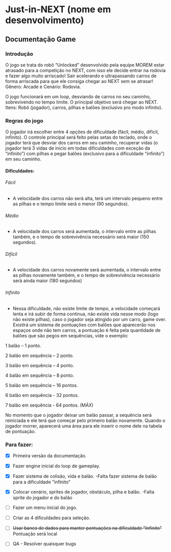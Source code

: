 # Just-in-NEXT (nome em desenvolvimento)

## Documentação Game
### Introdução

O jogo se trata do robô “Unlocked” desenvolvido pela equipe MOREM estar atrasado para a competição no NEXT, com isso ele decide entrar na rodovia e fazer algo muito arriscado! Sair acelerando e ultrapassando carros de forma arriscada para que ele consiga chegar ao NEXT sem se atrasar! Gênero: Arcade e Cenário: Rodovia.

O jogo funcionará em um loop, desviando de carros no seu caminho, sobrevivendo no tempo limite.
O principal objetivo será chegar ao NEXT.
Itens: Robô (jogador), carros, pilhas e balões (exclusivo pro modo infinito).

### Regras do jogo
O jogador irá escolher entre 4 opções de dificuldade (fácil, médio, difícil, infinito).
O controle principal será feito pelas setas do teclado, onde o jogador terá que desviar dos carros em seu caminho, recuperar vidas (o jogador terá 3 vidas de inicio em todas dificuldades com exceção da “infinito”) com pilhas e pegar balões (exclusivo para a dificuldade “infinito”) em seu caminho. 

#### Dificuldades:

###### Fácil
- A velocidade dos carros não será alta, terá um intervalo pequeno entre as pilhas e o tempo limite será o menor (90 segundos). 

###### Médio
- A velocidade dos carros será aumentada, o intervalo entre as pilhas também, e o tempo de sobrevivência necessário será maior (150 segundos).

###### Difícil

- A velocidade dos carros novamente será aumentada, o intervalo entre as pilhas novamente também, e o tempo de sobrevivência necessário será ainda maior (180 segundos)

###### Infinito

- Nessa dificuldade, não existe limite de tempo, a velocidade começará lenta e irá subir de forma continua, não existe vida nesse modo (logo não existe pilhas), caso o jogador seja atingido por um carro, game over. Existirá um sistema de pontuações com balões que aparecerão nos espaços onde não tem carros, a pontuação é feita pela quantidade de balões que são pegos em sequências, vide o exemplo:

1 balão – 1 ponto.

2 balão em sequência – 2 ponto.

3 balão em sequência – 4 ponto.

4 balão em sequência – 8 ponto.

5 balão em sequência – 16 pontos.

6 balão em sequência - 32 pontos.

7 balão em sequência - 64 pontos. (MÁX)

No momento que o jogador deixar um balão passar, a sequência será reiniciada e ele terá que começar pelo primeiro balão novamente.
Quando o jogador morrer, aparecerá uma área para ele inserir o nome dele na tabela de pontuação.

### Para fazer:

- [x] Primeira versão da documentação.
- [x] Fazer engine inicial do loop de gameplay.
- [x] Fazer sistema de colisão, vida e balão. -Falta fazer sistema de balão para a dificuldade "infínito"
- [x] Colocar cenário, sprites de jogador, obstáculo, pilha e balão. -Falta sprite do jogador e do balão
- [ ] Fazer um menu inicial do jogo.
- [ ] Criar as 4 dificuldades para seleção.
- [ ] ~~Usar banco de dados para manter pontuações na dificuldade "Infinito"~~ Pontuação será local
- [ ] QA - Resolver quaisquer bugs

